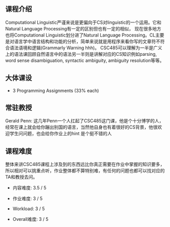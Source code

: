 ## 课程介绍
Computational Linguistic严谨来说是更偏向于CS对linguistic的一个运用。它和Natural Language Processing有一定的区别但也有一定的相似，
现在很多地方也将Computational Linguistic划分进了Natural Language Processing。CL主要是对语言学中语言结构和功能的分析，简单来说就是用程序来看你写的文章符不符合语法语境和逻辑(Grammarly Warning hhh)。
CSC485可以理解为一半是广义上的语法课回顾自然语言中的语法另一半则是讲解对应的CS知识例如parsing, word sense disambiguation, syntactic ambiguity, 
ambiguity resolution等等。

## 大体课设
- 3 Programming Assignments (33% each)

## 常驻教授
Gerald Penn: 这几年Penn一个人扛起了CSC485这门课，他是个十分博学的人，经常在课上就会给你蹦出别国的语言，当然他自身也有着很好的CS背景，他很欢迎学生问问题，也会给你作业上的hint 是个挺不错的人

## 课程难度
整体来讲CSC485课程上涉及到的东西远比你真正需要在作业中掌握的知识要多，所以相对可以挑重点听，作业整体都不算特别难，有任何的问题也都可以找对应的TA和教授去问。
- 内容难度: 3.5 / 5

- 作业难度: 3 / 5

- Workload: 3 / 5

- Overall难度: 3 / 5